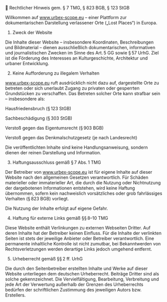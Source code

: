📜 Rechtlicher Hinweis gem. § 7 TMG, § 823 BGB, § 123 StGB

Willkommen auf www.urbex-scope.eu – einer Plattform zur dokumentarischen Darstellung verlassener Orte („Lost Places“) in Europa.

1. Zweck der Website

Die Inhalte dieser Website – insbesondere Koordinaten, Beschreibungen und Bildmaterial – dienen ausschließlich dokumentarischen, informativen und journalistischen Zwecken im Sinne des Art. 5 GG sowie § 57 UrhG. Ziel ist die Förderung des Interesses an Kulturgeschichte, Architektur und urbaner Entwicklung.

2. Keine Aufforderung zu illegalem Verhalten

www.urbex-scope.eu ruft ausdrücklich nicht dazu auf, dargestellte Orte zu betreten oder sich unerlaubt Zugang zu privaten oder gesperrten Grundstücken zu verschaffen.
Das Betreten solcher Orte kann strafbar sein – insbesondere als:

Hausfriedensbruch (§ 123 StGB)

Sachbeschädigung (§ 303 StGB)

Verstoß gegen das Eigentumsrecht (§ 903 BGB)

Verstoß gegen das Denkmalschutzgesetz (je nach Landesrecht)


Die veröffentlichten Inhalte sind keine Handlungsanweisung, sondern dienen der reinen Darstellung und Information.

3. Haftungsausschluss gemäß § 7 Abs. 1 TMG

Der Betreiber von www.urbex-scope.eu ist für eigene Inhalte auf dieser Website nach den allgemeinen Gesetzen verantwortlich.
Für Schäden materieller oder immaterieller Art, die durch die Nutzung oder Nichtnutzung der dargebotenen Informationen entstehen, wird keine Haftung übernommen, sofern kein nachweislich vorsätzliches oder grob fahrlässiges Verhalten (§ 823 BGB) vorliegt.

Die Nutzung der Inhalte erfolgt auf eigene Gefahr.

4. Haftung für externe Links gemäß §§ 8–10 TMG

Diese Website enthält Verlinkungen zu externen Webseiten Dritter. Auf deren Inhalte hat der Betreiber keinen Einfluss. Für die Inhalte der verlinkten Seiten ist stets der jeweilige Anbieter oder Betreiber verantwortlich. Eine permanente inhaltliche Kontrolle ist nicht zumutbar, bei Bekanntwerden von Rechtsverletzungen werden derartige Links jedoch umgehend entfernt.

5. Urheberrecht gemäß §§ 2 ff. UrhG

Die durch den Seitenbetreiber erstellten Inhalte und Werke auf dieser Website unterliegen dem deutschen Urheberrecht.
Beiträge Dritter sind als solche gekennzeichnet.
Die Vervielfältigung, Bearbeitung, Verbreitung und jede Art der Verwertung außerhalb der Grenzen des Urheberrechts bedürfen der schriftlichen Zustimmung des jeweiligen Autors bzw. Erstellers.
